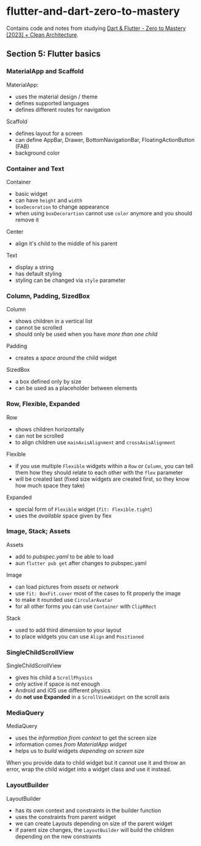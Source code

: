 # flutter-and-dart-zero-to-mastery

Contains code and notes from studying [Dart & Flutter - Zero to Mastery [2023] + Clean Architecture](https://www.udemy.com/course/flutter-made-easy-zero-to-mastery).

## Section 5: Flutter basics

### MaterialApp and Scaffold

MaterialApp:

- uses the material design / theme
- defines supported languages
- defines different routes for navigation

Scaffold

- defines layout for a screen
- can define AppBar, Drawer, BottomNavigationBar, FloatingActionButton (FAB)
- background color

### Container and Text

Container

- basic widget
- can have `height` and `width`
- `boxDecoration` to change appearance
- when using `boxDecorartion` cannot use `color` anymore and you should remove it

Center

- align it's child to the middle of his parent

Text

- display a string
- has default styling
- styling can be changed via `style` parameter

### Column, Padding, SizedBox

Column

- shows children in a vertical list
- cannot be scrolled
- should only be used when you have _more than one child_

Padding

- creates a _space around_ the child widget

SizedBox

- a box defined only by size
- can be used as a placeholder between elements

### Row, Flexible, Expanded

Row

- shows children horizontally
- can not be scrolled
- to align children use `mainAxisAlignment` and `crossAxisAlignment`

Flexible

- if you use multiple `Flexible` widgets within a `Row` or `Column`, you can tell them how they should relate to each other with the `flex` parameter
- will be created last (fixed size widgets are created first, so they know how much space they take)

Expanded

- special form of `Flexible` widget (`fit: Flexible.tight`)
- uses the _available_ space given by flex

### Image, Stack; Assets

Assets

- add to _pubspec.yaml_ to be able to load
- aun `flutter pub get` after changes to pubspec.yaml

Image

- can load pictures from _assets_ or _network_
- use `fit: BoxFit.cover` most of the cases to fit properly the image
- to make it rounded use `CircularAvatar`
- for all other forms you can use `Container` with `ClipRRect`

Stack

- used to add third dimension to your layout
- to place widgets you can use `Align` and `Positioned`

### SingleChildScrollView

SingleChildScrollView

- gives his child a `ScrollPhysics`
- only active if space is not enough
- Android and iOS use different physics
- do **not use Expanded** in a `ScrollViewWidget` on the scroll axis

### MediaQuery

MediaQuery

- uses the _information from context_ to get the screen size
- information comes _from MaterialApp widget_
- helps us to _build_ widgets _depending on screen size_

When you provide data to child widget but it cannot use it and throw an error, wrap the child widget into a widget class and use it instead.

### LayoutBuilder

LayoutBuilder

- has its own context and constraints in the builder function
- uses the constraints from parent widget
- we can create Layouts depending on size of the parent widget
- if parent size changes, the `LayoutBuilder` will build the children depending on the new constraints
